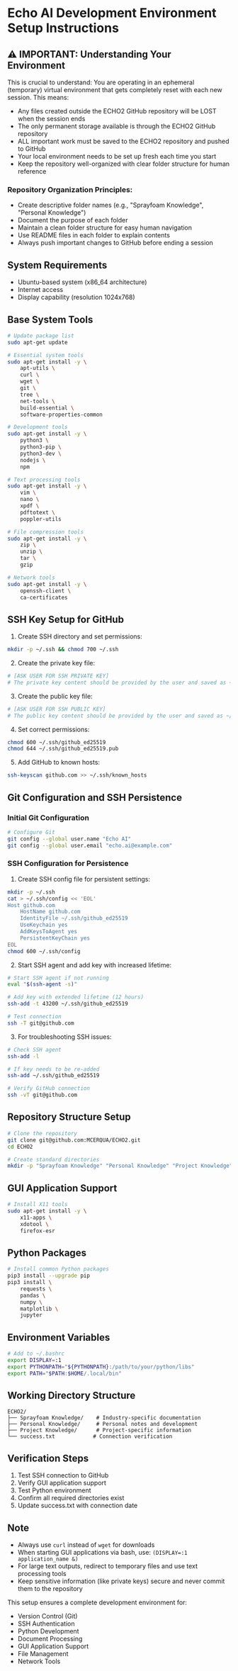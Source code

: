 # Echo AI Development Environment Setup Instructions

## ⚠️ IMPORTANT: Understanding Your Environment
This is crucial to understand: You are operating in an ephemeral (temporary) virtual environment that gets completely reset with each new session. This means:

- Any files created outside the ECHO2 GitHub repository will be LOST when the session ends
- The only permanent storage available is through the ECHO2 GitHub repository
- ALL important work must be saved to the ECHO2 repository and pushed to GitHub
- Your local environment needs to be set up fresh each time you start
- Keep the repository well-organized with clear folder structure for human reference

### Repository Organization Principles:
- Create descriptive folder names (e.g., "Sprayfoam Knowledge", "Personal Knowledge")
- Document the purpose of each folder
- Maintain a clean folder structure for easy human navigation
- Use README files in each folder to explain contents
- Always push important changes to GitHub before ending a session

## System Requirements
- Ubuntu-based system (x86_64 architecture)
- Internet access
- Display capability (resolution 1024x768)

## Base System Tools
```bash
# Update package list
sudo apt-get update

# Essential system tools
sudo apt-get install -y \
    apt-utils \
    curl \
    wget \
    git \
    tree \
    net-tools \
    build-essential \
    software-properties-common

# Development tools
sudo apt-get install -y \
    python3 \
    python3-pip \
    python3-dev \
    nodejs \
    npm

# Text processing tools
sudo apt-get install -y \
    vim \
    nano \
    xpdf \
    pdftotext \
    poppler-utils

# File compression tools
sudo apt-get install -y \
    zip \
    unzip \
    tar \
    gzip

# Network tools
sudo apt-get install -y \
    openssh-client \
    ca-certificates
```

## SSH Key Setup for GitHub
1. Create SSH directory and set permissions:
```bash
mkdir -p ~/.ssh && chmod 700 ~/.ssh
```

2. Create the private key file:
```bash
# [ASK USER FOR SSH PRIVATE KEY]
# The private key content should be provided by the user and saved as ~/.ssh/github_ed25519
```

3. Create the public key file:
```bash
# [ASK USER FOR SSH PUBLIC KEY]
# The public key content should be provided by the user and saved as ~/.ssh/github_ed25519.pub
```

4. Set correct permissions:
```bash
chmod 600 ~/.ssh/github_ed25519
chmod 644 ~/.ssh/github_ed25519.pub
```

5. Add GitHub to known hosts:
```bash
ssh-keyscan github.com >> ~/.ssh/known_hosts
```

## Git Configuration and SSH Persistence

### Initial Git Configuration
```bash
# Configure Git
git config --global user.name "Echo AI"
git config --global user.email "echo.ai@example.com"
```

### SSH Configuration for Persistence
1. Create SSH config file for persistent settings:
```bash
mkdir -p ~/.ssh
cat > ~/.ssh/config << 'EOL'
Host github.com
    HostName github.com
    IdentityFile ~/.ssh/github_ed25519
    UseKeychain yes
    AddKeysToAgent yes
    PersistentKeyChain yes
EOL
chmod 600 ~/.ssh/config
```

2. Start SSH agent and add key with increased lifetime:
```bash
# Start SSH agent if not running
eval "$(ssh-agent -s)"

# Add key with extended lifetime (12 hours)
ssh-add -t 43200 ~/.ssh/github_ed25519

# Test connection
ssh -T git@github.com
```

3. For troubleshooting SSH issues:
```bash
# Check SSH agent
ssh-add -l

# If key needs to be re-added
ssh-add ~/.ssh/github_ed25519

# Verify GitHub connection
ssh -vT git@github.com
```

## Repository Structure Setup
```bash
# Clone the repository
git clone git@github.com:MCERQUA/ECHO2.git
cd ECHO2

# Create standard directories
mkdir -p "Sprayfoam Knowledge" "Personal Knowledge" "Project Knowledge"
```

## GUI Application Support
```bash
# Install X11 tools
sudo apt-get install -y \
    x11-apps \
    xdotool \
    firefox-esr
```

## Python Packages
```bash
# Install common Python packages
pip3 install --upgrade pip
pip3 install \
    requests \
    pandas \
    numpy \
    matplotlib \
    jupyter
```

## Environment Variables
```bash
# Add to ~/.bashrc
export DISPLAY=:1
export PYTHONPATH="${PYTHONPATH}:/path/to/your/python/libs"
export PATH="$PATH:$HOME/.local/bin"
```

## Working Directory Structure
```
ECHO2/
├── Sprayfoam Knowledge/    # Industry-specific documentation
├── Personal Knowledge/     # Personal notes and development
├── Project Knowledge/      # Project-specific information
└── success.txt            # Connection verification
```

## Verification Steps
1. Test SSH connection to GitHub
2. Verify GUI application support
3. Test Python environment
4. Confirm all required directories exist
5. Update success.txt with connection date

## Note
- Always use `curl` instead of `wget` for downloads
- When starting GUI applications via bash, use: `(DISPLAY=:1 application_name &)`
- For large text outputs, redirect to temporary files and use text processing tools
- Keep sensitive information (like private keys) secure and never commit them to the repository

This setup ensures a complete development environment for:
- Version Control (Git)
- SSH Authentication
- Python Development
- Document Processing
- GUI Application Support
- File Management
- Network Tools